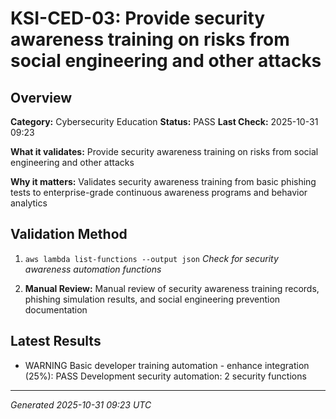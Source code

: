 # KSI-CED-03: Provide security awareness training on risks from social engineering and other attacks

## Overview

**Category:** Cybersecurity Education
**Status:** PASS
**Last Check:** 2025-10-31 09:23

**What it validates:** Provide security awareness training on risks from social engineering and other attacks

**Why it matters:** Validates security awareness training from basic phishing tests to enterprise-grade continuous awareness programs and behavior analytics

## Validation Method

1. `aws lambda list-functions --output json`
   *Check for security awareness automation functions*

2. **Manual Review:** Manual review of security awareness training records, phishing simulation results, and social engineering prevention documentation

## Latest Results

- WARNING Basic developer training automation - enhance integration (25%): PASS Development security automation: 2 security functions

---
*Generated 2025-10-31 09:23 UTC*